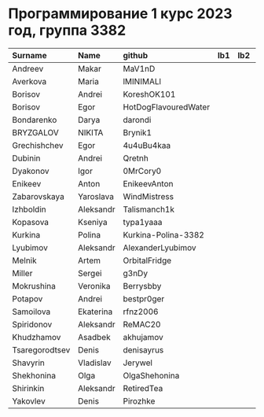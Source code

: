 # Программирование 1 курс 2023 год, группа 3382

| Surname        | Name      | github               | lb1   | lb2   | lb3   | lb4   | cw   |
|:---------------|:----------|:---------------------|:------|:------|:------|:------|:-----|
| Andreev        | Makar     | MaV1nD               |       |       |       |       |      |
| Averkova       | Maria     | lMINIMALl            |       |       |       |       |      |
| Borisov        | Andrei    | KoreshOK101          |       |       |       |       |      |
| Borisov        | Egor      | HotDogFlavouredWater |       |       |       |       |      |
| Bondarenko     | Darya     | darondi              |       |       |       |       |      |
| BRYZGALOV      | NIKITA    | Brynik1              |       |       |       |       |      |
| Grechishchev   | Egor      | 4u4uBu4kaa           |       |       |       |       |      |
| Dubinin        | Andrei    | Qretnh               |       |       |       |       |      |
| Dyakonov       | Igor      | 0MrCory0             |       |       |       |       |      |
| Enikeev        | Anton     | EnikeevAnton         |       |       |       |       |      |
| Zabarovskaya   | Yaroslava | WindMistress         |       |       |       |       |      |
| Izhboldin      | Aleksandr | Talismanch1k         |       |       |       |       |      |
| Kopasova       | Kseniya   | typa1yaaa            |       |       |       |       |      |
| Kurkina        | Polina    | Kurkina-Polina-3382  |       |       |       |       |      |
| Lyubimov       | Aleksandr | AlexanderLyubimov    |       |       |       |       |      |
| Melnik         | Artem     | OrbitalFridge        |       |       |       |       |      |
| Miller         | Sergei    | g3nDy                |       |       |       |       |      |
| Mokrushina     | Veronika  | Berrysbby            |       |       |       |       |      |
| Potapov        | Andrei    | bestpr0ger           |       |       |       |       |      |
| Samoilova      | Ekaterina | rfnz2006             |       |       |       |       |      |
| Spiridonov     | Aleksandr | ReMAC20              |       |       |       |       |      |
| Khudzhamov     | Asadbek   | akhujamov            |       |       |       |       |      |
| Tsaregorodtsev | Denis     | denisayrus           |       |       |       |       |      |
| Shavyrin       | Vladislav | Jerywel              |       |       |       |       |      |
| Shekhonina     | Olga      | OlgaShehonina        |       |       |       |       |      |
| Shirinkin      | Aleksandr | RetiredTea           |       |       |       |       |      |
| Yakovlev       | Denis     | Pirozhke             |       |       |       |       |      |
